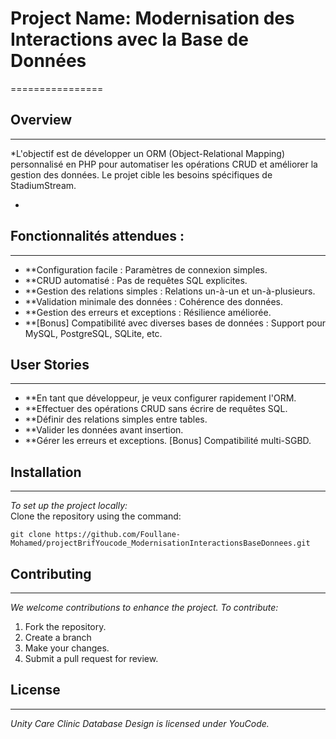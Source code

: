 # Project Name: Modernisation des Interactions avec la Base de Données
================  

## Overview  
------------  
*L'objectif est de développer un ORM (Object-Relational Mapping) personnalisé en PHP pour automatiser les opérations CRUD et améliorer la gestion des données. Le projet cible les besoins spécifiques de StadiumStream.

*  

## Fonctionnalités attendues :
------------  
- **Configuration facile : Paramètres de connexion simples.
- **CRUD automatisé : Pas de requêtes SQL explicites.
- **Gestion des relations simples : Relations un-à-un et un-à-plusieurs.
- **Validation minimale des données : Cohérence des données.
- **Gestion des erreurs et exceptions : Résilience améliorée.
- **[Bonus] Compatibilité avec diverses bases de données : Support pour MySQL, PostgreSQL, SQLite, etc. 

## User Stories  
-----------------  
- **En tant que développeur, je veux configurer rapidement l'ORM.
- **Effectuer des opérations CRUD sans écrire de requêtes SQL.
- **Définir des relations simples entre tables.
- **Valider les données avant insertion.
- **Gérer les erreurs et exceptions.
[Bonus] Compatibilité multi-SGBD. 


## Installation  
------------  
*To set up the project locally:*  
 Clone the repository using the command:  
   ```
   git clone https://github.com/Foullane-Mohamed/projectBrifYoucode_ModernisationInteractionsBaseDonnees.git 
   ```  
 

## Contributing  
------------  
*We welcome contributions to enhance the project. To contribute:*  
1. Fork the repository.  
2. Create a branch  
3. Make your changes.  
4. Submit a pull request for review.  

## License  
-------  
*Unity Care Clinic Database Design is licensed under YouCode.*  